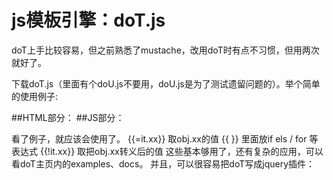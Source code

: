 # js模板引擎：doT.js
doT上手比较容易，但之前熟悉了mustache，改用doT时有点不习惯，但用两次就好了。

下载doT.js（里面有个doU.js不要用，doU.js是为了测试遗留问题的）。举个简单的使用例子:

##HTML部分：
		<script id="j-tmpl" type="text/template">
		{{ if(it.success){ }}
		        <h2>results:</h2>
		        <ul>
		                {{ for (var i = 0, l = it.data.length; i < l; i++) { }}
		                        <li>
		                                <h5>{{=it.data[i].title}}</h5>
		                                <p>{{!it.data[i].message}}</p>
		                        </li>
		                {{ } }}
		        <ul>
		{{ }else{ }}
		        <h2>暂无数据</h2>
		{{ } }}
		</script>
##JS部分：
		<script>
		var obj = {
		        success: true,
		        data:[
		                {title:'item1',message:11},
		                {title:'item1',message:22}
		        ]
		}
		var tmpl = document.getElementById('j-tmpl').innerHTML;
		var doTtmpl = doT.template(tmpl);
		console.log(doTtmpl(obj ));
		</script>

看了例子，就应该会使用了。
{{=it.xx}} 取obj.xx的值
{{ }} 里面放if els / for 等表达式
{{!it.xx}} 取把obj.xx转义后的值
这些基本够用了，还有复杂的应用，可以看doT主页内的examples、docs。
并且，可以很容易把doT写成jquery插件：
		<script>
		$.extend({
		tmpl: function(template, data){
		        return doT.template(template).apply(null,[data]);
		}
		});
		</script>
